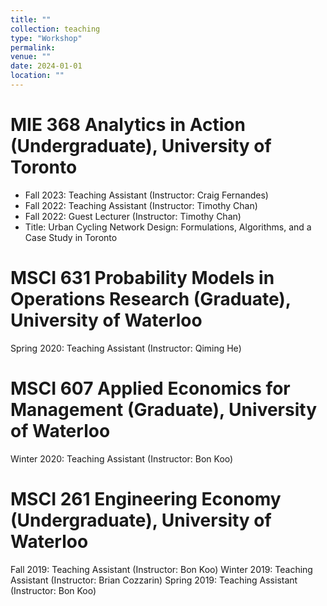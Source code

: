 ```yaml
---
title: ""
collection: teaching
type: "Workshop"
permalink: 
venue: ""
date: 2024-01-01
location: ""
---
```


# MIE 368 Analytics in Action (Undergraduate), University of Toronto
- Fall 2023: Teaching Assistant (Instructor: Craig Fernandes)
- Fall 2022: Teaching Assistant (Instructor: Timothy Chan)
- Fall 2022: Guest Lecturer (Instructor: Timothy Chan)
- Title: Urban Cycling Network Design: Formulations, Algorithms, and a Case Study in Toronto


# MSCI 631 Probability Models in Operations Research (Graduate), University of Waterloo
Spring 2020: Teaching Assistant (Instructor: Qiming He)

# MSCI 607 Applied Economics for Management (Graduate), University of Waterloo
Winter 2020: Teaching Assistant (Instructor: Bon Koo)

# MSCI 261 Engineering Economy (Undergraduate), University of Waterloo
Fall 2019: Teaching Assistant (Instructor: Bon Koo)
Winter 2019: Teaching Assistant (Instructor: Brian Cozzarin)
Spring 2019: Teaching Assistant (Instructor: Bon Koo)
